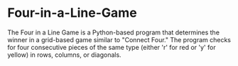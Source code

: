 # Four-in-a-Line-Game
The Four in a Line Game is a Python-based program that determines the winner in a grid-based game similar to "Connect Four." The program checks for four consecutive pieces of the same type (either 'r' for red or 'y' for yellow) in rows, columns, or diagonals.
